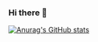 ### Hi there 👋

[![Anurag's GitHub stats](https://github-readme-stats.vercel.app/api?username=ReduxMPX)](https://github.com/anuraghazra/github-readme-stats)
